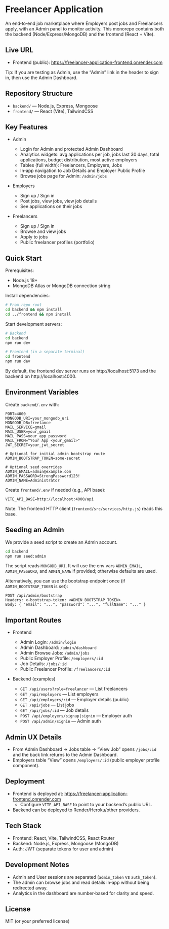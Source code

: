 # Freelancer Application

An end‑to‑end job marketplace where Employers post jobs and Freelancers apply, with an Admin panel to monitor activity. This monorepo contains both the backend (Node/Express/MongoDB) and the frontend (React + Vite).

## Live URL

- Frontend (public): https://freelancer-application-frontend.onrender.com

Tip: If you are testing as Admin, use the “Admin” link in the header to sign in, then use the Admin Dashboard.

## Repository Structure

- `backend/` — Node.js, Express, Mongoose
- `frontend/` — React (Vite), TailwindCSS

## Key Features

- Admin
  - Login for Admin and protected Admin Dashboard
  - Analytics widgets: avg applications per job, jobs last 30 days, total applications, budget distribution, most active employers
  - Tables (full width): Freelancers, Employers, Jobs
  - In‑app navigation to Job Details and Employer Public Profile
  - Browse jobs page for Admin: `/admin/jobs`

- Employers
  - Sign up / Sign in
  - Post jobs, view jobs, view job details
  - See applications on their jobs

- Freelancers
  - Sign up / Sign in
  - Browse and view jobs
  - Apply to jobs
  - Public freelancer profiles (portfolio)

## Quick Start

Prerequisites:

- Node.js 18+
- MongoDB Atlas or MongoDB connection string

Install dependencies:

```bash
# From repo root
cd backend && npm install
cd ../frontend && npm install
```

Start development servers:

```bash
# Backend
cd backend
npm run dev

# Frontend (in a separate terminal)
cd frontend
npm run dev
```

By default, the frontend dev server runs on http://localhost:5173 and the backend on http://localhost:4000.

## Environment Variables

Create `backend/.env` with:

```
PORT=4000
MONGODB_URI=your_mongodb_uri
MONGODB_DB=freelance
MAIL_SERVICE=gmail
MAIL_USER=your_gmail
MAIL_PASS=your_app_password
MAIL_FROM="Your App <your_gmail>"
JWT_SECRET=your_jwt_secret

# Optional for initial admin bootstrap route
ADMIN_BOOTSTRAP_TOKEN=some-secret

# Optional seed overrides
ADMIN_EMAIL=admin@example.com
ADMIN_PASSWORD=StrongPassword123!
ADMIN_NAME=Administrator
```

Create `frontend/.env` if needed (e.g., API base):

```
VITE_API_BASE=http://localhost:4000/api
```

Note: The frontend HTTP client (`frontend/src/services/http.js`) reads this base.

## Seeding an Admin

We provide a seed script to create an Admin account.

```bash
cd backend
npm run seed:admin
```

The script reads `MONGODB_URI`. It will use the env vars `ADMIN_EMAIL`, `ADMIN_PASSWORD`, and `ADMIN_NAME` if provided; otherwise defaults are used.

Alternatively, you can use the bootstrap endpoint once (if `ADMIN_BOOTSTRAP_TOKEN` is set):

```
POST /api/admin/bootstrap
Headers: x-bootstrap-token: <ADMIN_BOOTSTRAP_TOKEN>
Body: { "email": "...", "password": "...", "fullName": "..." }
```

## Important Routes

- Frontend
  - Admin Login: `/admin/login`
  - Admin Dashboard: `/admin/dashboard`
  - Admin Browse Jobs: `/admin/jobs`
  - Public Employer Profile: `/employers/:id`
  - Job Details: `/jobs/:id`
  - Public Freelancer Profile: `/freelancers/:id`

- Backend (examples)
  - `GET /api/users?role=freelancer` — List freelancers
  - `GET /api/employers` — List employers
  - `GET /api/employers/:id` — Employer details (public)
  - `GET /api/jobs` — List jobs
  - `GET /api/jobs/:id` — Job details
  - `POST /api/employers/signup|signin` — Employer auth
  - `POST /api/admin/signin` — Admin auth

## Admin UX Details

- From Admin Dashboard → Jobs table → “View Job” opens `/jobs/:id` and the back link returns to the Admin Dashboard.
- Employers table “View” opens `/employers/:id` (public employer profile component).

## Deployment

- Frontend is deployed at: https://freelancer-application-frontend.onrender.com
  - Configure `VITE_API_BASE` to point to your backend’s public URL.
- Backend can be deployed to Render/Heroku/other providers.

## Tech Stack

- Frontend: React, Vite, TailwindCSS, React Router
- Backend: Node.js, Express, Mongoose (MongoDB)
- Auth: JWT (separate tokens for user and admin)

## Development Notes

- Admin and User sessions are separated (`admin_token` vs `auth_token`).
- The admin can browse jobs and read details in‑app without being redirected away.
- Analytics in the dashboard are number‑based for clarity and speed.

## License

MIT (or your preferred license)
